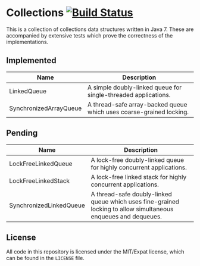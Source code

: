 Collections [![Build Status](https://travis-ci.org/briangordon/collections.svg?branch=master)](https://travis-ci.org/briangordon/collections)
===========

This is a collection of collections data structures written in Java 7. These are accompanied by extensive tests which prove the correctness of the implementations.

Implemented
-----------

Name                   | Description
---------------------- | -------------
LinkedQueue            | A simple doubly-linked queue for single-threaded applications.
SynchronizedArrayQueue | A thread-safe array-backed queue which uses coarse-grained locking.

Pending
-------

Name                    | Description
----------------------- | -------------
LockFreeLinkedQueue     | A lock-free doubly-linked queue for highly concurrent applications.
LockFreeLinkedStack     | A lock-free linked stack for highly concurrent applications.
SynchronizedLinkedQueue | A thread-safe doubly-linked queue which uses fine-grained locking to allow simultaneous enqueues and dequeues.

License
-------

All code in this repository is licensed under the MIT/Expat license, which can be found in the `LICENSE` file.